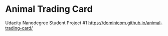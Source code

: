 # Animal Trading Card
Udacity Nanodegree Student Project #1
https://dominicom.github.io/animal-trading-card/
